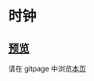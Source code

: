 # 时钟

## [预览](src/index.html)

请在 gitpage 中浏览[本页](https://mekefly.github.io/quick-style/time-clock)
